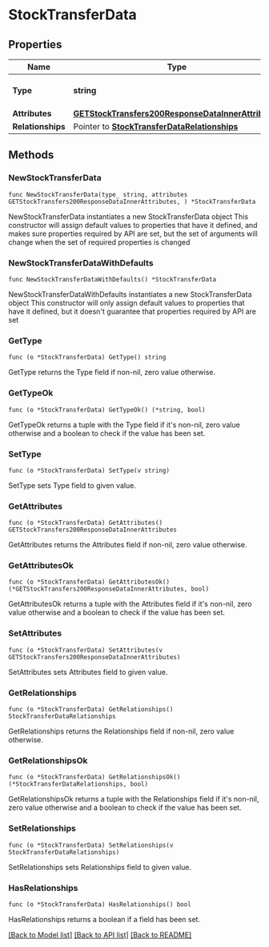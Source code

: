 # StockTransferData

## Properties

Name | Type | Description | Notes
------------ | ------------- | ------------- | -------------
**Type** | **string** | The resource&#39;s type | 
**Attributes** | [**GETStockTransfers200ResponseDataInnerAttributes**](GETStockTransfers200ResponseDataInnerAttributes.md) |  | 
**Relationships** | Pointer to [**StockTransferDataRelationships**](StockTransferDataRelationships.md) |  | [optional] 

## Methods

### NewStockTransferData

`func NewStockTransferData(type_ string, attributes GETStockTransfers200ResponseDataInnerAttributes, ) *StockTransferData`

NewStockTransferData instantiates a new StockTransferData object
This constructor will assign default values to properties that have it defined,
and makes sure properties required by API are set, but the set of arguments
will change when the set of required properties is changed

### NewStockTransferDataWithDefaults

`func NewStockTransferDataWithDefaults() *StockTransferData`

NewStockTransferDataWithDefaults instantiates a new StockTransferData object
This constructor will only assign default values to properties that have it defined,
but it doesn't guarantee that properties required by API are set

### GetType

`func (o *StockTransferData) GetType() string`

GetType returns the Type field if non-nil, zero value otherwise.

### GetTypeOk

`func (o *StockTransferData) GetTypeOk() (*string, bool)`

GetTypeOk returns a tuple with the Type field if it's non-nil, zero value otherwise
and a boolean to check if the value has been set.

### SetType

`func (o *StockTransferData) SetType(v string)`

SetType sets Type field to given value.


### GetAttributes

`func (o *StockTransferData) GetAttributes() GETStockTransfers200ResponseDataInnerAttributes`

GetAttributes returns the Attributes field if non-nil, zero value otherwise.

### GetAttributesOk

`func (o *StockTransferData) GetAttributesOk() (*GETStockTransfers200ResponseDataInnerAttributes, bool)`

GetAttributesOk returns a tuple with the Attributes field if it's non-nil, zero value otherwise
and a boolean to check if the value has been set.

### SetAttributes

`func (o *StockTransferData) SetAttributes(v GETStockTransfers200ResponseDataInnerAttributes)`

SetAttributes sets Attributes field to given value.


### GetRelationships

`func (o *StockTransferData) GetRelationships() StockTransferDataRelationships`

GetRelationships returns the Relationships field if non-nil, zero value otherwise.

### GetRelationshipsOk

`func (o *StockTransferData) GetRelationshipsOk() (*StockTransferDataRelationships, bool)`

GetRelationshipsOk returns a tuple with the Relationships field if it's non-nil, zero value otherwise
and a boolean to check if the value has been set.

### SetRelationships

`func (o *StockTransferData) SetRelationships(v StockTransferDataRelationships)`

SetRelationships sets Relationships field to given value.

### HasRelationships

`func (o *StockTransferData) HasRelationships() bool`

HasRelationships returns a boolean if a field has been set.


[[Back to Model list]](../README.md#documentation-for-models) [[Back to API list]](../README.md#documentation-for-api-endpoints) [[Back to README]](../README.md)


